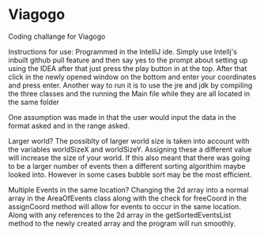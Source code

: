 # Viagogo
Coding challange for Viagogo

Instructions for use:
Programmed in the IntelliJ ide. Simply use Intellj's inbuilt github pull feature and then say yes to the prompt about setting up using the
IDEA after that just press the play button in at the top. After that click in the newly opened window on the bottom and enter your
coordinates and press enter.
Another way to run it is to use the jre and jdk by compiling the three classes and the running the Main file while they are all located in 
the same folder

One assumption was made in that the user would input the data in the format asked and in the range asked.

Larger world?
The possiblty of larger world size is taken into account with the variables worldSizeX and worldSizeY. Assigning these a different value 
will increase the size of your world. If this also meant that there was going to be a larger number of events then a different sorting
algorithim maybe looked into. However in some cases bubble sort may be the most efficient.

Multiple Events in the same location?
Changing the 2d array into a normal array in the AreaOfEvents class along with the check for freeCoord in the assignCoord method will allow 
for events to occur in the same location. Along with any references to the 2d array in the getSortedEventsList method to the newly created
array and the program will run smoothly.

